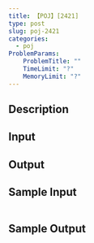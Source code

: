 ```yaml
---
title: 【POJ】[2421]
type: post
slug: poj-2421
categories:
  - poj
ProblemParams:
    ProblemTitle: ""
    TimeLimit: "?"
    MemoryLimit: "?"
---
```


## Description



## Input



## Output



## Sample Input

```

```

## Sample Output

```

```
